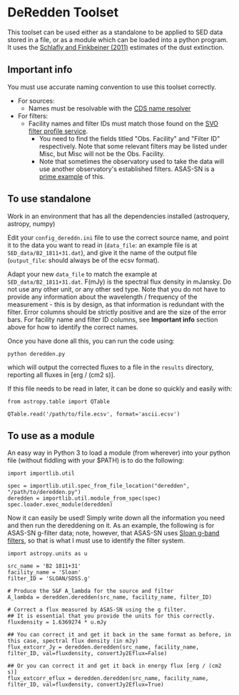 # DeRedden Toolset
This toolset can be used either as a standalone to be applied to SED data stored in a file, or as a module which can be loaded into a python program. It uses the [Schlafly and Finkbeiner (2011)](https://ui.adsabs.harvard.edu/abs/2011ApJ...737..103S/abstract) estimates of the dust extinction.

## Important info
You must use accurate naming convention to use this toolset correctly.

* For sources: 
    * Names must be resolvable with the [CDS name resolver](https://cds.unistra.fr/cgi-bin/Sesame)
* For filters: 
    * Facility names and filter IDs must match those found on the [SVO filter profile service](http://svo2.cab.inta-csic.es/theory/fps/index.php?mode=browse). 
        * You need to find the fields titled "Obs. Facility" and "Filter ID" respectively. Note that some relevant filters may be listed under Misc, but Misc will not be the Obs. Facility.
        * Note that sometimes the observatory used to take the data will use another observatory's established filters. ASAS-SN is a [prime example](https://www.zooniverse.org/projects/tharinduj/citizen-asas-sn/about/research) of this.

## To use standalone
Work in an environment that has all the dependencies installed (astroquery, astropy, numpy)

Edit your `config_dereddn.ini` file to use the correct source name, and point it to the data you want to read in (`data_file`: an example file is at `SED_data/B2_1811+31.dat`), and give it the name of the output file (`output_file`: should always be of the ecsv format).

Adapt your new `data_file` to match the example at `SED_data/B2_1811+31.dat`. F(mJy) is the spectral flux density in mJansky. Do not use any other unit, or any other sed type. Note that you do not have to provide any information about the wavelength / frequency of the measurement - this is by design, as that information is redundant with the filter. Error columns should be strictly positive and are the size of the error bars. For facility name and filter ID columns, see **Important info** section above for how to identify the correct names.

Once you have done all this, you can run the code using:
```
python deredden.py
```
which will output the corrected fluxes to a file in the `results` directory, reporting all fluxes in [erg / (cm2 s)].

If this file needs to be read in later, it can be done so quickly and easily with:
```
from astropy.table import QTable

QTable.read('/path/to/file.ecsv', format='ascii.ecsv')
```

## To use as a module
An easy way in Python 3 to load a module (from wherever) into your python file (without fiddling with your $PATH) is to do the following:
```
import importlib.util

spec = importlib.util.spec_from_file_location("deredden", "/path/to/deredden.py")
deredden = importlib.util.module_from_spec(spec)
spec.loader.exec_module(deredden)
```

Now it can easily be used! Simply write down all the information you need and then run the dereddening on it. As an example, the following is for ASAS-SN g-filter data; note, however, that ASAS-SN uses [Sloan g-band filters](https://www.zooniverse.org/projects/tharinduj/citizen-asas-sn/about/research), so that is what I must use to identify the filter system.
```
import astropy.units as u

src_name = 'B2 1811+31'
facility_name = 'Sloan'
filter_ID = 'SLOAN/SDSS.g'

# Produce the S&F A_lambda for the source and filter
A_lambda = deredden.deredden(src_name, facility_name, filter_ID)

# Correct a flux measured by ASAS-SN using the g filter.
## It is essential that you provide the units for this correctly.
fluxdensity = 1.6369274 * u.mJy

## You can correct it and get it back in the same format as before, in this case, spectral flux density (in mJy)
flux_extcorr_Jy = deredden.deredden(src_name, facility_name, filter_ID, val=fluxdensity, convertJy2Eflux=False)

## Or you can correct it and get it back in energy flux [erg / (cm2 s)]
flux_extcorr_eflux = deredden.deredden(src_name, facility_name, filter_ID, val=fluxdensity, convertJy2Eflux=True)
```
